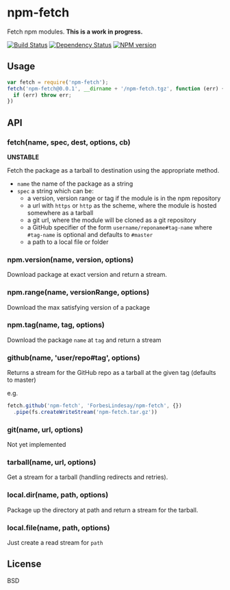 # npm-fetch

Fetch npm modules.  **This is a work in progress.**

[![Build Status](https://img.shields.io/travis/ForbesLindesay/npm-fetch/master.svg)](https://travis-ci.org/ForbesLindesay/npm-fetch)
[![Dependency Status](https://img.shields.io/david/ForbesLindesay/npm-fetch.svg)](https://david-dm.org/ForbesLindesay/npm-fetch)
[![NPM version](https://img.shields.io/npm/v/npm-fetch.svg)](https://www.npmjs.com/package/npm-fetch)

## Usage

```js
var fetch = require('npm-fetch');
fetch('npm-fetch@0.0.1', __dirname + '/npm-fetch.tgz', function (err) {
  if (err) throw err;
})
```

## API

### fetch(name, spec, dest, options, cb)

**UNSTABLE**

Fetch the package as a tarball to destination using the appropriate method.

 - `name` the name of the package as a string
 - `spec` a string which can be:
   - a version, version range or tag if the module is in the npm repository
   - a url with `https` or `http` as the scheme, where the module is hosted somewhere as a tarball
   - a git url, where the module will be cloned as a git repository
   - a GitHub specifier of the form `username/reponame#tag-name` where `#tag-name` is optional and defaults to `#master`
   - a path to a local file or folder

### npm.version(name, version, options)

Download package at exact version and return a stream.

### npm.range(name, versionRange, options)

Download the max satisfying version of a package

### npm.tag(name, tag, options)

Download the package `name` at `tag` and return a stream

### github(name, 'user/repo#tag', options)

Returns a stream for the GitHub repo as a tarball at the given tag (defaults to master)

e.g.

```js
fetch.github('npm-fetch', 'ForbesLindesay/npm-fetch', {})
  .pipe(fs.createWriteStream('npm-fetch.tar.gz'))
```

### git(name, url, options)

Not yet implemented

### tarball(name, url, options)

Get a stream for a tarball (handling redirects and retries).

### local.dir(name, path, options)

Package up the directory at path and return a stream for the tarball.

### local.file(name, path, options)

Just create a read stream for `path`

## License

BSD
